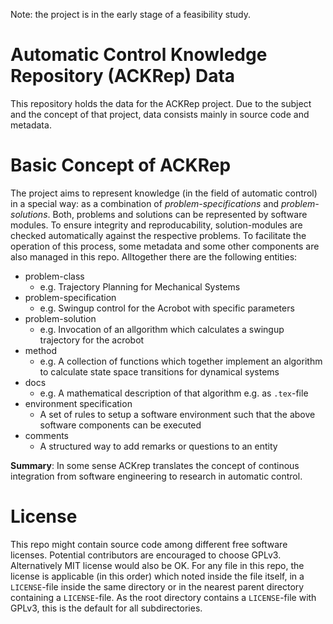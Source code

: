 
Note: the project is in the early stage of a feasibility study.

# Automatic Control Knowledge Repository (ACKRep) Data

This repository holds the data for the ACKRep project. Due to the subject and the concept of
that project, data consists mainly in source code and metadata.

# Basic Concept of ACKRep


The project aims to represent knowledge (in the field of automatic control) in a special way:
as a combination of *problem-specifications* and *problem-solutions*. Both, problems and solutions
can be represented by software modules. To ensure integrity and reproducability,
solution-modules are checked automatically against the respective problems. To facilitate the
operation of this process, some metadata and some other components are also managed in this repo.
Alltogether there are the following entities:

- problem-class
    - e.g. Trajectory Planning for Mechanical Systems
- problem-specification
    - e.g. Swingup control for the Acrobot with specific parameters
- problem-solution
    - e.g. Invocation of an allgorithm which calculates a swingup trajectory for the acrobot
- method
    - e.g. A collection of functions which together implement an algorithm to calculate state space
    transitions for dynamical systems
- docs
    - e.g. A mathematical description of that algorithm e.g. as `.tex`-file
- environment specification
    - A set of rules to setup a software environment such that the above software components
    can be executed
- comments
    - A structured way to add remarks or questions to an entity

**Summary**: In some sense ACKrep translates the concept of continous integration from software
engineering to research in automatic control.

# License

This repo might contain source code among different free software licenses. Potential contributors
are encouraged to choose GPLv3. Alternatively MIT license would also be OK. For any file in this
repo, the license is applicable (in this order) which noted inside the file itself, in a
`LICENSE`-file inside the same directory or in the nearest parent directory containing a
`LICENSE`-file. As the root directory contains a `LICENSE`-file with GPLv3, this is the default
for all subdirectories.


